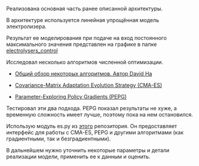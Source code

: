 
Реализована основная часть ранее описанной архитектуры. 

В архитектуре используется линейная упрощённая модель электролизера.

Результат ее моделирования при подаче на вход постоянного максимального значения представлен на графике в папке [electrolysers_control](https://github.com/Enapter/itmo-ml/tree/master/electrolysers_control)

Исследовал несколько алгоритмов численной оптимизации.

- [Общий обзор некоторых алгоритмов. Автор David Ha](https://blog.otoro.net/2017/10/29/visual-evolution-strategies/)

- [Covariance-Matrix Adaptation Evolution Strategy (CMA-ES)](https://arxiv.org/abs/1604.00772)

- [Parameter-Exploring Policy Gradients (PEPG)](https://citeseerx.ist.psu.edu/viewdoc/download;jsessionid=A64D1AE8313A364B814998E9E245B40A?doi=10.1.1.180.7104&rep=rep1&type=pdf)

Тестировал эти два подхода. PEPG показал результаты не хуже, а временную сложность имеет лучше, поэтому пока на нем остановился.

Использую модуль es.py из [этого](https://github.com/hardmaru/estool) репозитория. Он предоставляет интерфейс для работы с CMA-ES, PEPG и другими алгоритмами (как градиентными, так и безградиентными).

В дальнейшем нужно уточнить некоторые параметры и детали реализации модели, применить ее к данным и оценить.
 

